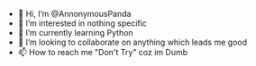 - 👋 Hi, I’m @AnnonymousPanda
- 👀 I’m interested in nothing specific
- 🌱 I’m currently learning Python
- 💞️ I’m looking to collaborate on anything which leads me good
- 📫 How to reach me "Don't Try" coz im Dumb

<!---
AnnonymousPanda/AnnonymousPanda is a ✨ special ✨ repository because its `README.md` (this file) appears on your GitHub profile.
You can click the Preview link to take a look at your changes.
--->
